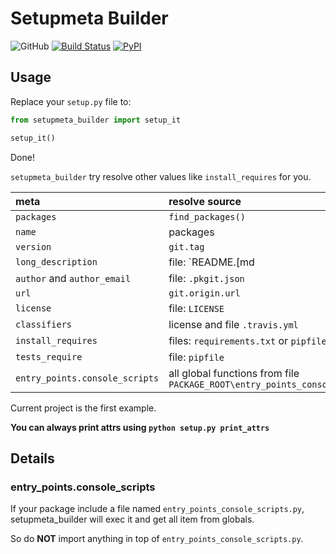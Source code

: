 # Setupmeta Builder

![GitHub](https://img.shields.io/github/license/Cologler/setupmeta_builder-python.svg)
[![Build Status](https://travis-ci.com/Cologler/setupmeta_builder-python.svg?branch=master)](https://travis-ci.com/Cologler/setupmeta_builder-python)
[![PyPI](https://img.shields.io/pypi/v/setupmeta_builder.svg)](https://pypi.org/project/setupmeta_builder/)

## Usage

Replace your `setup.py` file to:

```py
from setupmeta_builder import setup_it

setup_it()
```

Done!

`setupmeta_builder` try resolve other values like `install_requires` for you.

|meta|resolve source|
|:-|:-|
|`packages`|`find_packages()`|
|`name`|packages|
|`version`|`git.tag`|
|`long_description`|file: `README.[md|rst]`|
|`author` and `author_email`|file: `.pkgit.json`|
|`url`|`git.origin.url`|
|`license`|file: `LICENSE`|
|`classifiers`|license and file `.travis.yml`|
|`install_requires`|files: `requirements.txt` or `pipfile`|
|`tests_require`|file: `pipfile`|
|`entry_points.console_scripts`|all global functions from file `PACKAGE_ROOT\entry_points_console_scripts.py`|

Current project is the first example.

**You can always print attrs using `python setup.py print_attrs`**

## Details

### entry_points.console_scripts

If your package include a file named `entry_points_console_scripts.py`, setupmeta_builder will exec it and get all item from globals.

So do **NOT** import anything in top of `entry_points_console_scripts.py`.
